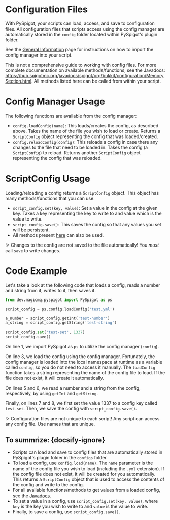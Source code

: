 # Configuration Files

With PySpigot, your scripts can load, access, and save to configuration files. All configuration files that scripts access using the config manager are automatically stored in the `config` folder located within PySpigot\'s plugin folder.

See the [General Information](writingscripts#pyspigot39s-managers) page for instructions on how to import the config manager into your script.

This is not a comprehensive guide to working with config files. For more complete documentation on available methods/functions, see the Javadocs: <https://hub.spigotmc.org/javadocs/spigot/org/bukkit/configuration/MemorySection.html>. All methods listed here can be called from within your script.

# Config Manager Usage

The following functions are available from the config manager:

- `config.loadConfig(name)`: This loads/creates the config, as described above. Takes the name of the file you wish to load or create. Returns a `ScriptConfig` object representing the config that was loaded/created.
- `config.reloadConfig(config)`: This reloads a config in case there any changes to the file that need to be loaded in. Takes the config (a `ScriptConfig`) to reload. Returns another `ScriptConfig` object representing the config that was reloaded.

# ScriptConfig Usage

Loading/reloading a config returns a `ScriptConfig` object. This object has many methods/functions that you can use:

- `script_config.set(key, value)`: Set a value in the config at the given key. Takes a key representing the key to write to and value which is the value to write.
- `script_config.save()`: This saves the config so that any values you set will be persistent.
- All methods present [here](https://hub.spigotmc.org/javadocs/spigot/org/bukkit/configuration/MemorySection.html) can also be used.

!> Changes to the config are not saved to the file automatically! You *must* call `save` to write changes.

# Code Example

Let's take a look at the following code that loads a config, reads a number and string from it, writes to it, then saves it.

```python
from dev.magicmq.pyspigot import PySpigot as ps

script_config = ps.config.loadConfig('test.yml')

a_number = script_config.getInt('test-number')
a_string = script_config.getString('test-string')

script_config.set('test-set', 1337)
script_config.save()
```

On line 1, we import PySpigot as `ps` to utilize the config manager (`config`).

On line 3, we load the config using the config manager. Fortunately, the config manager is loaded into the local namespace at runtime as a variable called `config`, so you do not need to access it manually. The `loadConfig` function takes a string representing the name of the config file to load. If the file does not exist, it will create it automatically.

On lines 5 and 6, we read a number and a string from the config, respectively, by using `getInt` and `getString`.

Finally, on lines 7 and 8, we first set the value 1337 to a config key called `test-set`. Then, we save the config with `script_config.save()`.

!> Configuration files are not unique to each script! Any script can access any config file. Use names that are unique.

## To summrize: {docsify-ignore}

- Scripts can load and save to config files that are automatically stored in PySpigot\'s plugin folder in the `configs` folder.
- To load a config, use `config.load(name)`. The `name` parameter is the name of the config file you wish to load (including the `.yml` extension). If the config file does not exist, it will be created for you automatically. This returns a `ScriptConfig` object that is used to access the contents of the config and write to the config.
- For all available functions/methods to get values from a loaded config, see the [Javadocs](https://hub.spigotmc.org/javadocs/spigot/org/bukkit/configuration/MemorySection.html).
- To set a value in a config, use `script_config.set(key, value)`, where `key` is the key you wish to write to and `value` is the value to write.
- Finally, to save a config, use `script_config.save()`.
